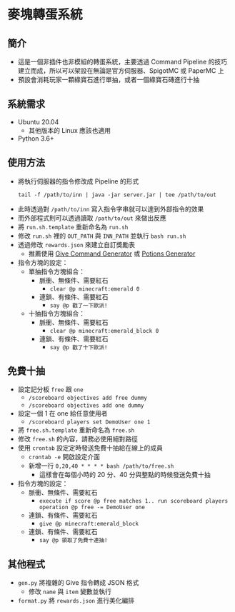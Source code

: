 # 麥塊轉蛋系統

## 簡介
+ 這是一個非插件也非模組的轉蛋系統，主要透過 Command Pipeline 的技巧建立而成，所以可以架設在無論是官方伺服器、SpigotMC 或 PaperMC 上
+ 預設會消耗玩家一顆綠寶石進行單抽，或者一個綠寶石磚進行十抽

## 系統需求
+ Ubuntu 20.04
    + 其他版本的 Linux 應該也適用
+ Python 3.6+

## 使用方法
+ 將執行伺服器的指令修改成 Pipeline 的形式
    ```
    tail -f /path/to/inn | java -jar server.jar | tee /path/to/out
    ```
+ 此時透過對 `/path/to/inn` 寫入指令字串就可以達到外部指令的效果
+ 而外部程式則可以透過讀取 `/path/to/out` 來做出反應
+ 將 `run.sh.template` 重新命名為 `run.sh`
+ 修改 `run.sh` 裡的 `OUT_PATH` 與 `INN_PATH` 並執行 `bash run.sh`
+ 透過修改 `rewards.json` 來建立自訂獎勵表
    + 推薦使用 [Give Command Generator](https://tinyurl.com/yzqjpef7) 或 [Potions Generator](https://tinyurl.com/yhtd9ly2)
+ 指令方塊的設定：
    + 單抽指令方塊組合：
        + 脈衝、無條件、需要紅石
            + `clear @p minecraft:emerald 0`
        + 連鎖、有條件、需要紅石
            + `say @p 戳了一下歐派!`
    + 十抽指令方塊組合：
        + 脈衝、無條件、需要紅石
            + `clear @p minecraft:emerald_block 0`
        + 連鎖、有條件、需要紅石
            + `say @p 戳了十下歐派!`

## 免費十抽
+ 設定記分板 `free` 跟 `one`
    + `/scoreboard objectives add free dummy`
    + `/scoreboard objectives add one dummy`
+ 設定一個 1 在 one 給任意使用者
    + `/scoreboard players set DemoUser one 1`
+ 將 `free.sh.template` 重新命名為 `free.sh`
+ 修改 `free.sh` 的內容，請務必使用絕對路徑
+ 使用 `crontab` 設定定時發送免費十抽給在線上的成員
    + `crontab -e` 開啟設定介面
    + 新增一行 `0,20,40 * * * * bash /path/to/free.sh`
        + 這樣會在每個小時的 20 分、40 分與整點的時候發送免費十抽
+ 指令方塊的設定：
    + 脈衝、無條件、需要紅石
        + `execute if score @p free matches 1.. run scoreboard players operation @p free -= DemoUser one`
    + 連鎖、有條件、需要紅石
        + `give @p minecraft:emerald_block`
    + 連鎖、有條件、需要紅石
        + `say @p 領取了免費十連抽!`

## 其他程式
+ `gen.py` 將複雜的 Give 指令轉成 JSON 格式
    + 修改 `name` 與 `item` 變數並執行
+ `format.py` 將 `rewards.json` 進行美化編排
